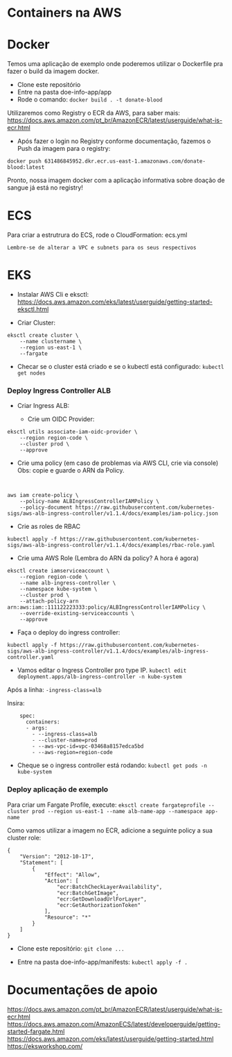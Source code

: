 # Containers na AWS

# Docker

Temos uma aplicação de exemplo onde poderemos utilizar o Dockerfile pra fazer o build da imagem docker.

- Clone este repositório
- Entre na pasta doe-info-app/app
- Rode o comando: `docker build . -t donate-blood`

Utilizaremos como Registry o ECR da AWS, para saber mais: https://docs.aws.amazon.com/pt_br/AmazonECR/latest/userguide/what-is-ecr.html

- Após fazer o login no Registry conforme documentação, fazemos o Push da imagem para o registry: 

`docker push 631486845952.dkr.ecr.us-east-1.amazonaws.com/donate-blood:latest`

Pronto, nossa imagem docker com a aplicação informativa sobre doação de sangue já está no registry! 

# ECS

Para criar a estrutrura do ECS, rode o CloudFormation: ecs.yml


` Lembre-se de alterar a VPC e subnets para os seus respectivos `

# EKS 

- Instalar AWS Cli e eksctl: 
https://docs.aws.amazon.com/eks/latest/userguide/getting-started-eksctl.html

- Criar Cluster: 
```
eksctl create cluster \
    --name clustername \
    --region us-east-1 \
    --fargate
```
- Checar se o cluster está criado e se o kubectl está configurado: 
`kubectl get nodes`

### Deploy Ingress Controller ALB

- Criar Ingress ALB: 

    - Crie um OIDC Provider:   
```
eksctl utils associate-iam-oidc-provider \
    --region region-code \
    --cluster prod \
    --approve
```

  - Crie uma policy (em caso de problemas via AWS CLI, crie via console) Obs: copie e guarde o ARN da Policy.

```


aws iam create-policy \
    --policy-name ALBIngressControllerIAMPolicy \
    --policy-document https://raw.githubusercontent.com/kubernetes-sigs/aws-alb-ingress-controller/v1.1.4/docs/examples/iam-policy.json

```
  - Crie as roles de RBAC
```
kubectl apply -f https://raw.githubusercontent.com/kubernetes-sigs/aws-alb-ingress-controller/v1.1.4/docs/examples/rbac-role.yaml
```

- Crie uma AWS Role (Lembra do ARN da policy? A hora é agora)

```
eksctl create iamserviceaccount \
    --region region-code \
    --name alb-ingress-controller \
    --namespace kube-system \
    --cluster prod \
    --attach-policy-arn arn:aws:iam::111122223333:policy/ALBIngressControllerIAMPolicy \
    --override-existing-serviceaccounts \
    --approve
```

- Faça o deploy do ingress controller: 

`kubectl apply -f https://raw.githubusercontent.com/kubernetes-sigs/aws-alb-ingress-controller/v1.1.4/docs/examples/alb-ingress-controller.yaml`

- Vamos editar o Ingress Controller pro type IP.
`kubectl edit deployment.apps/alb-ingress-controller -n kube-system`

Após a linha: `-ingress-class=alb`

Insira:

```
    spec:
      containers:
      - args:
        - --ingress-class=alb
        - --cluster-name=prod
        - --aws-vpc-id=vpc-03468a8157edca5bd
        - --aws-region=region-code
```

- Cheque se o ingress controller está rodando: `kubectl get pods -n kube-system`

### Deploy aplicação de exemplo 

Para criar um Fargate Profile, execute: 
`eksctl create fargateprofile --cluster prod --region us-east-1 --name alb-name-app --namespace app-name`

Como vamos utilizar a imagem no ECR, adicione a seguinte policy a sua cluster role:

```
{
    "Version": "2012-10-17",
    "Statement": [
        {
            "Effect": "Allow",
            "Action": [
                "ecr:BatchCheckLayerAvailability",
                "ecr:BatchGetImage",
                "ecr:GetDownloadUrlForLayer",
                "ecr:GetAuthorizationToken"
            ],
            "Resource": "*"
        }
    ]
}
```

- Clone este repositório:
`git clone ...`

- Entre na pasta doe-info-app/manifests: 
`kubectl apply -f .`


# Documentações de apoio

https://docs.aws.amazon.com/pt_br/AmazonECR/latest/userguide/what-is-ecr.html
https://docs.aws.amazon.com/AmazonECS/latest/developerguide/getting-started-fargate.html
https://docs.aws.amazon.com/eks/latest/userguide/getting-started.html
https://eksworkshop.com/

